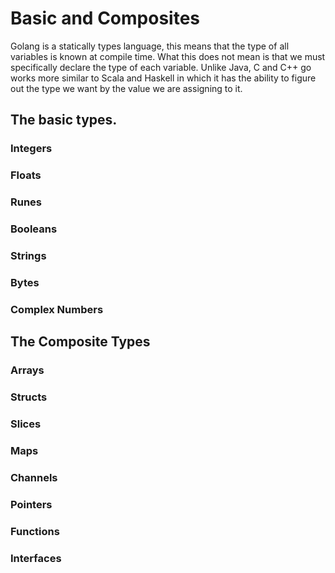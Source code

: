 # Basic and Composites
Golang is a statically types language, this means that the type of all variables is known at compile time. What this does not mean is that we must specifically declare the type of each variable. Unlike Java, C and C++ go works more similar to Scala and Haskell in which it has the ability to figure out the type we want by the value we are assigning to it. 

## The basic types.
### Integers
### Floats
### Runes
### Booleans
### Strings
### Bytes
### Complex Numbers
## The Composite Types
### Arrays
### Structs
### Slices
### Maps
### Channels
### Pointers
### Functions 
### Interfaces 






